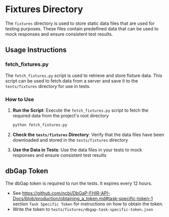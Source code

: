 # Fixtures Directory

The `fixtures` directory is used to store static data files that are used for testing purposes. These files contain predefined data that can be used to mock responses and ensure consistent test results.

## Usage Instructions

### fetch_fixtures.py

The `fetch_fixtures.py` script is used to retrieve and store fixture data. This script can be used to fetch data from a server and save it to the `tests/fixtures` directory for use in tests.

### How to Use

1. **Run the Script**: Execute the `fetch_fixtures.py` script to fetch the required data from the project's root directory
    ```bash
    python fetch_fixtures.py
    ```
   

2. **Check the `tests/fixtures` Directory**: Verify that the data files have been downloaded and stored in the `tests/fixtures` directory

3. **Use the Data in Tests**: Use the data files in your tests to mock responses and ensure consistent test results

## dbGap Token
The dbGap token is required to run the tests.  It expires every 12 hours.
* See https://github.com/ncbi/DbGaP-FHIR-API-Docs/blob/production/obtaining_a_token.md#task-specific-token-1 section `Task Specific Token` for instructions on how to obtain the token.
* Write the token to `tests/fixtures/dbgap-task-specific-token.json`



